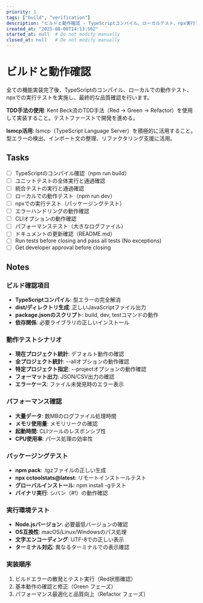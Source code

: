 ```yaml
---
priority: 1
tags: ["build", "verification"]
description: "ビルドと動作確認 - TypeScriptコンパイル、ローカルテスト、npx実行テスト"
created_at: "2025-08-08T14:13:56Z"
started_at: null  # Do not modify manually
closed_at: null   # Do not modify manually
---
```


# ビルドと動作確認

全ての機能実装完了後、TypeScriptのコンパイル、ローカルでの動作テスト、npxでの実行テストを実施し、最終的な品質確認を行います。

**TDD手法の使用**: Kent Beck流のTDD手法（Red → Green → Refactor）を使用して実装すること。テストファーストで開発を進める。

**lsmcp活用**: lsmcp（TypeScript Language Server）を積極的に活用すること。型エラーの検出、インポート文の整理、リファクタリング支援に活用。

## Tasks

- [ ] TypeScriptのコンパイル確認（npm run build）
- [ ] ユニットテストの全体実行と通過確認
- [ ] 統合テストの実行と通過確認
- [ ] ローカルでの動作テスト（npm run dev）
- [ ] npxでの実行テスト（パッケージングテスト）
- [ ] エラーハンドリングの動作確認
- [ ] CLIオプションの動作確認
- [ ] パフォーマンステスト（大きなログファイル）
- [ ] ドキュメントの更新確認（README.md）
- [ ] Run tests before closing and pass all tests (No exceptions)
- [ ] Get developer approval before closing

## Notes

### ビルド確認項目
- **TypeScriptコンパイル**: 型エラーの完全解消
- **dist/ディレクトリ生成**: 正しいJavaScriptファイル出力
- **package.jsonのスクリプト**: build, dev, testコマンドの動作
- **依存関係**: 必要ライブラリの正しいインストール

### 動作テストシナリオ
- **現在プロジェクト統計**: デフォルト動作の確認
- **全プロジェクト統計**: --allオプションの動作確認
- **特定プロジェクト指定**: --projectオプションの動作確認
- **フォーマット出力**: JSON/CSV出力の確認
- **エラーケース**: ファイル未発見時のエラー表示

### パフォーマンス確認
- **大量データ**: 数MBのログファイル処理時間
- **メモリ使用量**: メモリリークの確認
- **起動時間**: CLIツールのレスポンシブ性
- **CPU使用率**: パース処理の効率性

### パッケージングテスト
- **npm pack**: .tgzファイルの正しい生成
- **npx cctoolstats@latest**: リモートインストールテスト
- **グローバルインストール**: npm install -gテスト
- **バイナリ実行**: シバン（#!）の動作確認

### 実行環境テスト
- **Node.jsバージョン**: 必要最低バージョンの確認
- **OS互換性**: macOS/Linux/Windowsのパス処理
- **文字エンコーディング**: UTF-8での正しい表示
- **ターミナル対応**: 異なるターミナルでの表示確認

### 実装順序
1. ビルドエラーの散発とテスト実行（Red状態確認）
2. 基本動作の確認と修正（Green フェーズ）
3. パフォーマンス最適化と品質向上（Refactor フェーズ）
